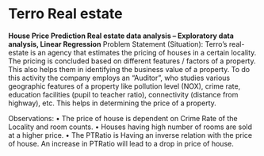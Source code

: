 # Terro Real estate
**House Price Prediction
Real estate data analysis – Exploratory data analysis, Linear Regression**
Problem Statement (Situation):
Terro’s real-estate is an agency that estimates the pricing of houses in a certain locality. The pricing is concluded based on different features / factors of a property. This also helps them in identifying the business value of a property. To do this activity the company employs an “Auditor”, who studies various geographic features of a property like pollution level (NOX), crime rate, education facilities (pupil to teacher ratio), connectivity (distance from highway), etc. This helps in determining the price of a property.

Observations:
• The price of house is  dependent on Crime Rate of the Locality and room counts.
• Houses having high number of rooms are sold at a higher price.
• The PTRatio is Having an inverse relation with the price of house. An increase in PTRatio will lead to a drop in price of house.
